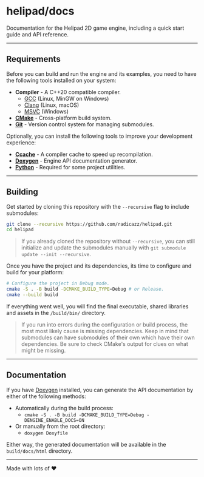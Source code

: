 # helipad/docs

Documentation for the Helipad 2D game engine, including a quick start guide and API reference.

---

## Requirements

Before you can build and run the engine and its examples, you need to have the following tools installed on your system:

- **Compiler** - A C++20 compatible compiler.
  - [GCC](https://gcc.gnu.org/) (Linux, MinGW on Windows)
  - [Clang](https://clang.llvm.org/) (Linux, macOS)
  - [MSVC](https://visualstudio.microsoft.com/) (Windows)
- **[CMake](https://cmake.org/)** - Cross-platform build system.
- **[Git](https://git-scm.com/downloads)** - Version control system for managing submodules.

Optionally, you can install the following tools to improve your development experience:

- **[Ccache](https://ccache.dev/)** - A compiler cache to speed up recompilation.
- **[Doxygen](https://www.doxygen.nl/index.html)** - Engine API documentation generator.
- **[Python](https://www.python.org/)** - Required for some project utilities.

---

## Building

Get started by cloning this repository with the `--recursive` flag to include submodules:

```bash
git clone --recursive https://github.com/radicazz/helipad.git
cd helipad
```

> If you already cloned the repository without `--recursive`, you can still initialize and update the submodules manually with `git submodule update --init --recursive`.

Once you have the project and its dependencies, its time to configure and build for your platform:

```bash
# Configure the project in Debug mode.
cmake -S . -B build -DCMAKE_BUILD_TYPE=Debug # or Release.
cmake --build build
```

If everything went well, you will find the final executable, shared libraries and assets in the `/build/bin/` directory.

> If you run into errors during the configuration or build process, the most most likely cause is missing dependencies. Keep in mind that submodules can have submodules of their own which have their own dependencies. Be sure to check CMake's output for clues on what might be missing.

---

## Documentation

If you have [Doxygen](https://www.doxygen.nl/index.html) installed, you can generate the API documentation by either of the following methods:

- Automatically during the build process:
  - `cmake -S . -B build -DCMAKE_BUILD_TYPE=Debug -DENGINE_ENABLE_DOCS=ON`
- Or manually from the root directory:
  - `doxygen Doxyfile`

Either way, the generated documentation will be available in the `build/docs/html` directory.

---

Made with lots of ❤️
